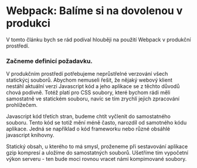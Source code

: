 # Webpack: Balíme si na dovolenou v produkci

V tomto článku bych se rád podíval hlouběji na použití Webpack v produkční prostředí.
   
### Začneme definicí požadavku. 

V produkčním prostředí potřebujeme neprůstřelné verzování všech statickýcj souborů. Abychom nemuseli řešit,
že nějaký webový klient nestáhl aktuální verzi Javascript kód a jeho aplikace se z těchto důvodů chová podivně.
Totéž platí pro CSS soubory, které bychom rádi měli samostatně ve statickém souboru, navíc se tím zrychlí jejich 
zpracování prohlížečem.

Javascript kód třetích stran, budeme chtít vyčlenit do samostatného souboru. Tento kód se totiž mění méně často, 
narozdíl od samotného kódu aplikace. Jedná se například o kód frameworku nebo různé obsáhlé javascript knihovny.

Statický obsah, u kterého to má smysl, proženeme při sestavování aplikace gzip kompresí a uložíme do samostatných souborů. 
Ušetříme tím vypočetní výkon serveru - ten bude moci rovnou vracet námi kompimované soubory.
 